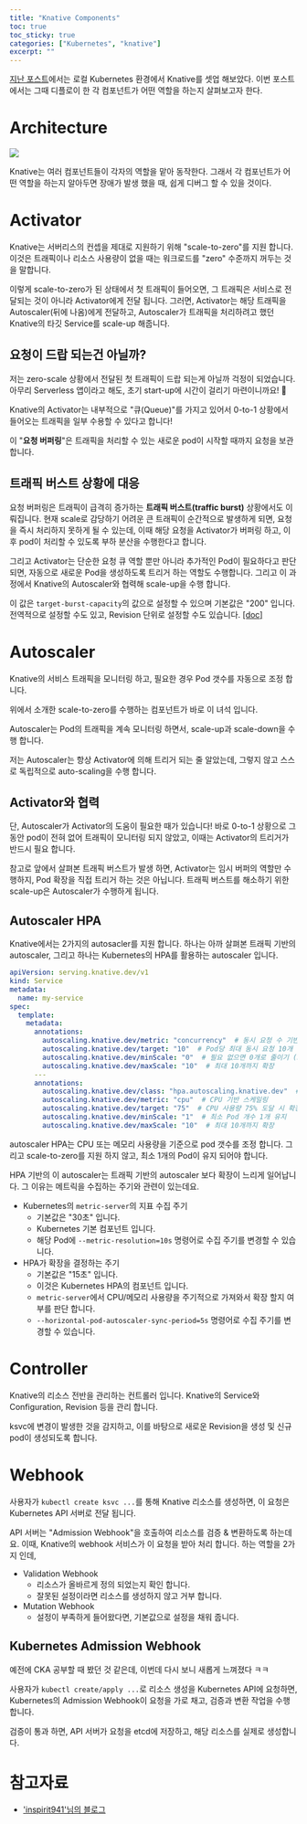 ```yaml
---
title: "Knative Components"
toc: true
toc_sticky: true
categories: ["Kubernetes", "knative"]
excerpt: ""
---
```


[지난 포스트](/2024/06/22/install-knative-serving/)에서는 로컬 Kubernetes 환경에서 Knative를 셋업 해보았다. 이번 포스트에서는 그때 디플로이 한 각 컴포넌트가 어떤 역할을 하는지 살펴보고자 한다.

# Architecture

![](https://knative.dev/docs/serving/images/serving-architecture.png)

Knative는 여러 컴포넌트들이 각자의 역할을 맡아 동작한다.
그래서 각 컴포넌트가 어떤 역할을 하는지 알아두면 장애가 발생 했을 때, 쉽게 디버그 할 수 있을 것이다.

# Activator

Knative는 서버리스의 컨셉을 제대로 지원하기 위해 "scale-to-zero"를 지원 합니다. 이것은 트래픽이나 리소스 사용량이 없을 때는 워크로드를 "zero" 수준까지 꺼두는 것을 말합니다.

이렇게 scale-to-zero가 된 상태에서 첫 트래픽이 들어오면, 그 트래픽은 서비스로 전달되는 것이 아니라 Activator에게 전달 됩니다. 그러면, Activator는 해당 트래픽을 Autoscaler(뒤에 나옴)에게 전달하고, Autoscaler가 트래픽을 처리하려고 했던 Knative의 타깃 Service를 scale-up 해줍니다.

## 요청이 드랍 되는건 아닐까?

저는 zero-scale 상황에서 전달된 첫 트래픽이 드랍 되는게 아닐까 걱정이 되었습니다. 아무리 Serverless 앱이라고 해도, 초기 start-up에 시간이 걸리기 마련이니까요! 🤔

Knative의 Activator는 내부적으로 "큐(Queue)"를 가지고 있어서 0-to-1 상황에서 들어오는 트래픽을 일부 수용할 수 있다고 합니다!

이 "**요청 버퍼링**"은 트래픽을 처리할 수 있는 새로운 pod이 시작할 때까지 요청을 보관합니다.

## 트래픽 버스트 상황에 대응

요청 버퍼링은 트래픽이 급격히 증가하는 **트래픽 버스트(traffic burst)** 상황에서도 이뤄집니다. 현재 scale로 감당하기 어려운 큰 트래픽이 순간적으로 발생하게 되면, 요청을 즉시 처리하지 못하게 될 수 있는데, 이때 해당 요청을 Activator가 버퍼링 하고, 이후 pod이 처리할 수 있도록 부하 분산을 수행한다고 합니다.

그리고 Activator는 단순한 요청 큐 역할 뿐만 아니라 추가적인 Pod이 필요하다고 판단되면, 자동으로 새로운 Pod을 생성하도록 트리거 하는 역할도 수행합니다. 그리고 이 과정에서 Knative의 Autoscaler와 협력해 scale-up을 수행 합니다.

이 값은 `target-burst-capacity`의 값으로 설정할 수 있으며 기본값은 "200" 입니다. 전역적으로 설정할 수도 있고, Revision 단위로 설정할 수도 있습니다. [[doc]](https://knative.dev/docs/serving/load-balancing/target-burst-capacity/)

# Autoscaler

Knative의 서비스 트래픽을 모니터링 하고, 필요한 경우 Pod 갯수를 자동으로 조정 합니다.

위에서 소개한 scale-to-zero를 수행하는 컴포넌트가 바로 이 녀석 입니다.

Autoscaler는 Pod의 트래픽을 계속 모니터링 하면서, scale-up과 scale-down을 수행 합니다.

저는 Autoscaler는 항상 Activator에 의해 트리거 되는 줄 알았는데, 그렇지 않고 스스로 독립적으로 auto-scaling을 수행 합니다.

## Activator와 협력

단, Autoscaler가 Activator의 도움이 필요한 때가 있습니다! 바로 0-to-1 상황으로 그동안 pod이 전혀 없어 트래픽이 모니터링 되지 않았고, 이때는 Activator의 트리거가 반드시 필요 합니다.

참고로 앞에서 살펴본 트래픽 버스트가 발생 하면, Activator는 임시 버퍼의 역할만 수행하지, Pod 확장을 직접 트리거 하는 것은 아닙니다. 트래픽 버스트를 해소하기 위한 scale-up은 Autoscaler가 수행하게 됩니다.

## Autoscaler HPA

Knative에서는 2가지의 autosacler를 지원 합니다. 하나는 아까 살펴본 트래픽 기반의 autoscaler, 그리고 하나는 Kubernetes의 HPA를 활용하는 autoscaler 입니다.

```yaml
apiVersion: serving.knative.dev/v1
kind: Service
metadata:
  name: my-service
spec:
  template:
    metadata:
      annotations:
        autoscaling.knative.dev/metric: "concurrency"  # 동시 요청 수 기반 스케일링
        autoscaling.knative.dev/target: "10"  # Pod당 최대 동시 요청 10개
        autoscaling.knative.dev/minScale: "0"  # 필요 없으면 0개로 줄이기 (Scale-to-Zero)
        autoscaling.knative.dev/maxScale: "10"  # 최대 10개까지 확장
      ---
      annotations:
        autoscaling.knative.dev/class: "hpa.autoscaling.knative.dev"  # HPA 기반 스케일링
        autoscaling.knative.dev/metric: "cpu"  # CPU 기반 스케일링
        autoscaling.knative.dev/target: "75"  # CPU 사용량 75% 도달 시 확장
        autoscaling.knative.dev/minScale: "1"  # 최소 Pod 개수 1개 유지
        autoscaling.knative.dev/maxScale: "10"  # 최대 10개까지 확장
```

autoscaler HPA는 CPU 또는 메모리 사용량을 기준으로 pod 갯수를 조정 합니다. 그리고 scale-to-zero를 지원 하지 않고, 최소 1개의 Pod이 유지 되어야 합니다.

HPA 기반의 이 autoscaler는 트래픽 기반의 autoscaler 보다 확장이 느리게 일어납니다. 그 이유는 메트릭을 수집하는 주기와 관련이 있는데요.

- Kubernetes의 `metric-server`의 지표 수집 주기
  - 기본값은 "30초" 입니다.
  - Kubernetes 기본 컴포넌트 입니다.
  - 해당 Pod에 `--metric-resolution=10s` 명령어로 수집 주기를 변경할 수 있습니다.
- HPA가 확장을 결정하는 주기
  - 기본값은 "15초" 입니다.
  - 이것은 Kubernetes HPA의 컴포넌트 입니다.
  - `metric-server`에서 CPU/메모리 사용량을 주기적으로 가져와서 확장 할지 여부를 판단 합니다.
  - `--horizontal-pod-autoscaler-sync-period=5s` 명령어로 수집 주기를 변경할 수 있습니다.

# Controller

Knative의 리소스 전반을 관리하는 컨트롤러 입니다. Knative의 Service와 Configuration, Revision 등을 관리 합니다.

ksvc에 변경이 발생한 것을 감지하고, 이를 바탕으로 새로운 Revision을 생성 및 신규 pod이 생성되도록 합니다.

# Webhook

사용자가 `kubectl create ksvc ...`를 통해 Knative 리소스를 생성하면, 이 요청은 Kubernetes API 서버로 전달 됩니다.

API 서버는 "Admission Webhook"을 호출하여 리소스를 검증 & 변환하도록 하는데요. 이때, Knative의 webhook 서비스가 이 요청을 받아 처리 합니다. 하는 역할을 2가지 인데,

- Validation Webhook
  - 리소스가 올바르게 정의 되었는지 확인 합니다.
  - 잘못된 설정이라면 리소스를 생성하지 않고 거부 합니다.
- Mutation Webhook
  - 설정이 부족하게 들어왔다면, 기본값으로 설정을 채워 줍니다.

## Kubernetes Admission Webhook

예전에 CKA 공부할 때 봤던 것 같은데, 이번데 다시 보니 새롭게 느껴졌다 ㅋㅋ

사용자가 `kubectl create/apply ...`로 리소스 생성을 Kubernetes API에 요청하면, Kubernetes의 Admission Webhook이 요청을 가로 채고, 검증과 변환 작업을 수행 합니다.

검증이 통과 하면, API 서버가 요청을 etcd에 저장하고, 해당 리소스를 실제로 생성합니다.

# 참고자료

- ['inspirit941'님의 블로그](https://blog.naver.com/inspirit941/223753897511)

